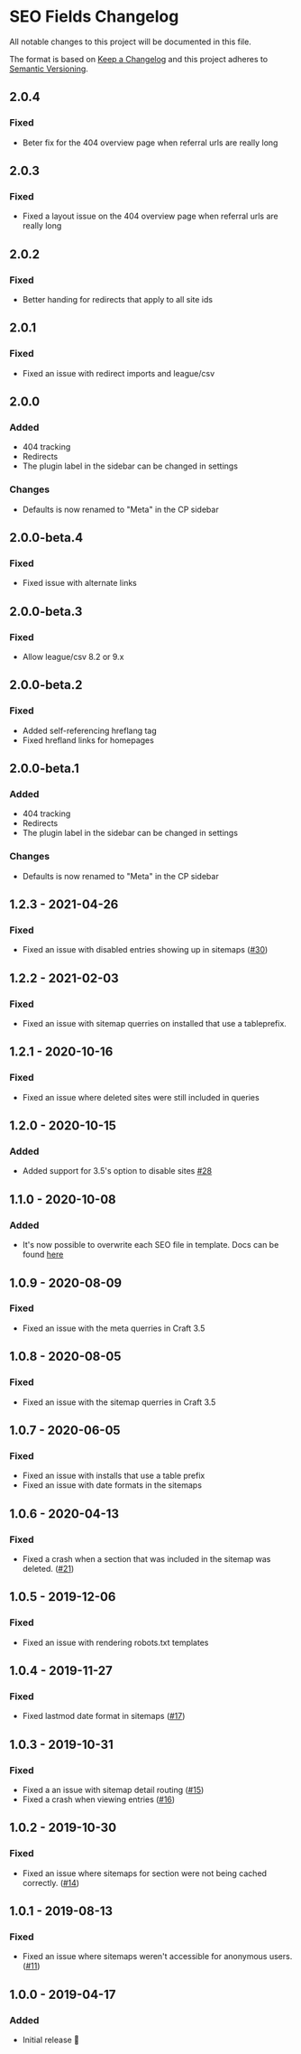 # SEO Fields Changelog

All notable changes to this project will be documented in this file.

The format is based on [Keep a Changelog](http://keepachangelog.com/) and this project adheres to [Semantic Versioning](http://semver.org/).

## 2.0.4
### Fixed
- Beter fix for the 404 overview page when referral urls are really long


## 2.0.3
### Fixed
- Fixed a layout issue on the 404 overview page when referral urls are really long

## 2.0.2
### Fixed
- Better handing for redirects that apply to all site ids

## 2.0.1
### Fixed
- Fixed an issue with redirect imports and league/csv

## 2.0.0
### Added
- 404 tracking
- Redirects
- The plugin label in the sidebar can be changed in settings

### Changes
- Defaults is now renamed to "Meta" in the CP sidebar

## 2.0.0-beta.4
### Fixed
- Fixed issue with alternate links

## 2.0.0-beta.3
### Fixed
- Allow league/csv 8.2 or 9.x

## 2.0.0-beta.2
### Fixed
- Added self-referencing hreflang tag
- Fixed hrefland links for homepages 

## 2.0.0-beta.1
### Added
- 404 tracking
- Redirects
- The plugin label in the sidebar can be changed in settings

### Changes
- Defaults is now renamed to "Meta" in the CP sidebar

## 1.2.3 - 2021-04-26
### Fixed
- Fixed an issue with disabled entries showing up in sitemaps ([#30](https://github.com/studioespresso/craft-seo-fields/pull/30))


## 1.2.2 - 2021-02-03
### Fixed
- Fixed an issue with sitemap querries on installed that use a tableprefix.

## 1.2.1 - 2020-10-16
### Fixed
- Fixed an issue where deleted sites were still included in queries


## 1.2.0 - 2020-10-15
### Added
- Added support for 3.5's option to disable sites [#28](https://github.com/studioespresso/craft-seo-fields/issues/28)

## 1.1.0 - 2020-10-08
### Added
- It's now possible to overwrite each SEO file in template. Docs can be found [here](https://studioespresso.github.io/craft-seo-fields/templating.html#overwriting-field-values)


## 1.0.9 - 2020-08-09
### Fixed
- Fixed an issue with the meta querries in Craft 3.5

## 1.0.8 - 2020-08-05
### Fixed
- Fixed an issue with the sitemap querries in Craft 3.5

## 1.0.7 - 2020-06-05
### Fixed
- Fixed an issue with installs that use a table prefix
- Fixed an issue with date formats in the sitemaps

## 1.0.6 - 2020-04-13
### Fixed
- Fixed a crash when a section that was included in the sitemap was deleted. ([#21](https://github.com/studioespresso/craft-seo-fields/issues/21))

## 1.0.5 - 2019-12-06
### Fixed
- Fixed an issue with rendering robots.txt templates

## 1.0.4 - 2019-11-27
### Fixed 
- Fixed lastmod date format in sitemaps ([#17](https://github.com/studioespresso/craft-seo-fields/issues/17))

## 1.0.3 - 2019-10-31
### Fixed
- Fixed a an issue with sitemap detail routing ([#15](https://github.com/studioespresso/craft-seo-fields/issues/15))
- Fixed a crash when viewing entries ([#16](https://github.com/studioespresso/craft-seo-fields/issues/16))

## 1.0.2 - 2019-10-30
### Fixed
- Fixed an issue where sitemaps for section were not being cached correctly. ([#14](https://github.com/studioespresso/craft-seo-fields/issues/14))


## 1.0.1 - 2019-08-13
### Fixed
- Fixed an issue where sitemaps weren't accessible for anonymous users. ([#11](https://github.com/studioespresso/craft-seo-fields/issues/11))

## 1.0.0 - 2019-04-17
### Added
- Initial release 🎉
